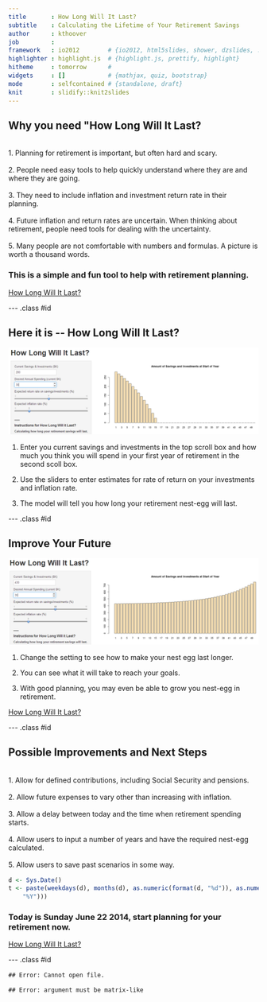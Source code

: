 ```yaml
---
title       : How Long Will It Last?
subtitle    : Calculating the Lifetime of Your Retirement Savings
author      : kthoover
job         : 
framework   : io2012        # {io2012, html5slides, shower, dzslides, ...}
highlighter : highlight.js  # {highlight.js, prettify, highlight}
hitheme     : tomorrow      # 
widgets     : []            # {mathjax, quiz, bootstrap}
mode        : selfcontained # {standalone, draft}
knit        : slidify::knit2slides
---
```



## Why you need "How Long Will It Last?  
<br>
1.  Planning for retirement is important, but often hard and scary. 
<br>
<br>
2.  People need easy tools to help quickly understand where they are and where they are going. 
<br>
<br>
3.  They need to include inflation and investment return rate in their planning. 
<br>
<br>
4.  Future inflation and return rates are uncertain.  When thinking about retirement, people need tools for dealing with the uncertainty. 
<br>
<br>
5.  Many people are not comfortable with numbers and formulas.  A picture is worth a thousand words.  
<br>

### This is a simple and fun tool to help with retirement planning.

[How Long Will It Last?](https://kthoover.shinyapps.io/Shiny1/)


--- .class #id 



## Here it is -- How Long Will It Last?


<img src="assets/fig/DB1.png" style="width: 1000px;"/>  


1.  Enter you current savings and investments in the top scroll box and how much you think you will spend in your first year of retirement in the second scoll box.

2.  Use the sliders to enter estimates for rate of return on your investments and inflation rate.

3.  The model will tell you how long your retirement nest-egg will last.


--- .class #id 

## Improve Your Future

<img src="assets/fig/IB1.png" style="width: 1000px;"/>  


1.  Change the setting to see how to make your nest egg last longer.

2.  You can see what it will take to reach your goals.

3.  With good planning, you may even be able to grow you nest-egg in retirement.

[How Long Will It Last?](https://kthoover.shinyapps.io/Shiny1/)


--- .class #id 




## Possible Improvements and Next Steps  
<br>
1.  Allow for defined contributions, including Social Security and pensions. 
<br>
<br>
2.  Allow future expenses to vary other than increasing with inflation. 
<br>
<br>
3.  Allow a delay between today and the time when retirement spending starts. 
<br>
<br>
4.  Allow users to input a number of years and have the required nest-egg calculated. 
<br>
<br>
5.  Allow users to save past scenarios in some way.



```r
d <- Sys.Date()
t <- paste(weekdays(d), months(d), as.numeric(format(d, "%d")), as.numeric(format(d, 
    "%Y")))
```



### Today is Sunday June 22 2014, start planning for your retirement now.

[How Long Will It Last?](https://kthoover.shinyapps.io/Shiny1/)



--- .class #id 




```
## Error: Cannot open file.
```

```
## Error: argument must be matrix-like
```



